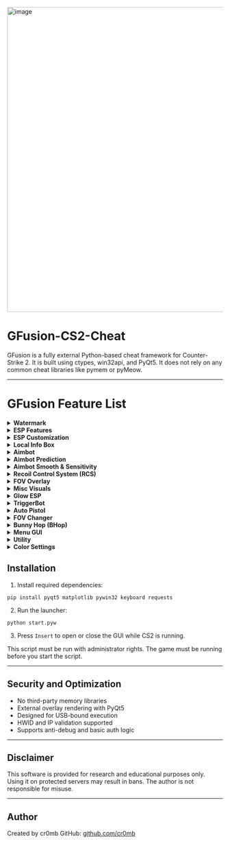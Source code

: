 <img width="1169" height="711" alt="image" src="https://github.com/user-attachments/assets/041e5b72-3454-4b4b-851c-cf8a6e9eb0c8" />


# GFusion-CS2-Cheat

GFusion is a fully external Python-based cheat framework for Counter-Strike 2. It is built using ctypes, win32api, and PyQt5. It does not rely on any common cheat libraries like pymem or pyMeow.

---

# GFusion Feature List

<details>
<summary><strong>Watermark</strong></summary>

- Watermark Toggle

</details>

<details>
<summary><strong>ESP Features</strong></summary>

- Box ESP  
- Healthbar ESP  
- Armorbar ESP  
- Health Text ESP  
- Armor Text ESP  
- Flash Effect ESP  
- Scope Effect ESP  
- Skeleton ESP  
- Head ESP  
- Bone Dot ESP  
- Line ESP  
- Distance ESP  
- Name ESP  
- Weapon ESP  
- Bomb ESP  
- Money ESP  
- Spectator List  
- Velocity ESP  
- Speed ESP  
- Velocity Text ESP  
- Coordinates ESP  
- Trace ESP (with max point limit)  
- Team Filter (Enemies Only / Team Only)

</details>

<details>
<summary><strong>ESP Customization</strong></summary>

- Crosshair Size  
- Head ESP Size & Shape  
- Bone Dot Size & Shape  
- Line ESP Position

</details>

<details>
<summary><strong>Local Info Box</strong></summary>

- Local Info Box Toggle  
- Background Color  
- Border Color  
- Velocity Text Color  
- Speed Text Color  
- Coordinate Text Color

</details>

<details>
<summary><strong>Aimbot</strong></summary>

- Aimbot Enabled  
- Aim Key  
- Target Bone (name or list of bone indices)  
- Closest to Crosshair Targeting  
- Entity Cap  
- FOV Angle  
- Max Delta Angle  
- Target Switch Delay  
- Aim Start Delay  
- Downward Offset  
- DeathMatch Mode

</details>

<details>
<summary><strong>Aimbot Prediction</strong></summary>

- Learning Mode  
- Learn Directory  
- Velocity Prediction Toggle  
- Velocity Prediction Factor

</details>

<details>
<summary><strong>Aimbot Smooth & Sensitivity</strong></summary>

- Smooth Base & Variation  
- Sensitivity  
- Invert Y-Axis  
- Max Mouse Move Limit

</details>

<details>
<summary><strong>Recoil Control System (RCS)</strong></summary>

- RCS Toggle  
- RCS Scale  
- RCS Smooth Base & Variation

</details>

<details>
<summary><strong>FOV Overlay</strong></summary>

- FOV Circle Toggle  
- Crosshair Toggle

</details>

<details>
<summary><strong>Misc Visuals</strong></summary>

- Grenade Prediction  
- NoFlash Effect Toggle

</details>

<details>
<summary><strong>Glow ESP</strong></summary>

- Glow Toggle  
- Show Enemies / Team  
- Enemy / Team Glow Colors

</details>

<details>
<summary><strong>TriggerBot</strong></summary>

- TriggerBot Enabled  
- Trigger Key  
- Cooldown  
- Shoot Teammates  
- Always On Toggle

</details>

<details>
<summary><strong>Auto Pistol</strong></summary>

- Auto Pistol Toggle  
- Activation Key  
- Fire Rate

</details>

<details>
<summary><strong>FOV Changer</strong></summary>

- FOV Changer Toggle  
- Custom Game FOV

</details>

<details>
<summary><strong>Bunny Hop (BHop)</strong></summary>

- Bunny Hop Toggle  
- AutoStrafe

</details>

<details>
<summary><strong>Menu GUI</strong></summary>

- Toggle Key: Insert

</details>

<details>
<summary><strong>Utility</strong></summary>

- Aim Stop Toggle

</details>

<details>
<summary><strong>Color Settings</strong></summary>

- Box (T / CT)  
- Bone Lines  
- Head ESP  
- Bone Dots  
- Healthbar / Armorbar  
- Health / Armor Text  
- Name ESP Text / Effects  
- Distance Text  
- Flash / Scope Effects  
- Spectator List  
- Weapon Text  
- FOV Overlay  
- Crosshair  
- Trace ESP  
- Velocity ESP / Text  
- Speed ESP  
- Coordinates ESP  
- Money Text

</details>



## Installation

1. Install required dependencies:
```
pip install pyqt5 matplotlib pywin32 keyboard requests
````

2. Run the launcher:

```
python start.pyw
```

3. Press `Insert` to open or close the GUI while CS2 is running.

This script must be run with administrator rights. The game must be running before you start the script.

---

## Security and Optimization

* No third-party memory libraries
* External overlay rendering with PyQt5
* Designed for USB-bound execution
* HWID and IP validation supported
* Supports anti-debug and basic auth logic

---

## Disclaimer

This software is provided for research and educational purposes only. Using it on protected servers may result in bans. The author is not responsible for misuse.

---

## Author

Created by cr0mb
GitHub: [github.com/cr0mb](https://github.com/cr0mb)
